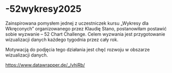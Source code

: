 # -52wykresy2025

Zainspirowana pomysłem jednej z uczestniczek kursu „Wykresy dla Wkręconych” organizowanego przez Klaudię Stano, postanowiłam postawić sobie wyzwanie – 52 Chart Challenge. Celem wyzwania jest przygotowanie wizualizacji danych każdego tygodnia przez cały rok.

Motywacją do podjęcia tego działania jest chęć rozwoju w obszarze wizualizacji danych.

https://www.datawrapper.de/_/vhjRb/


